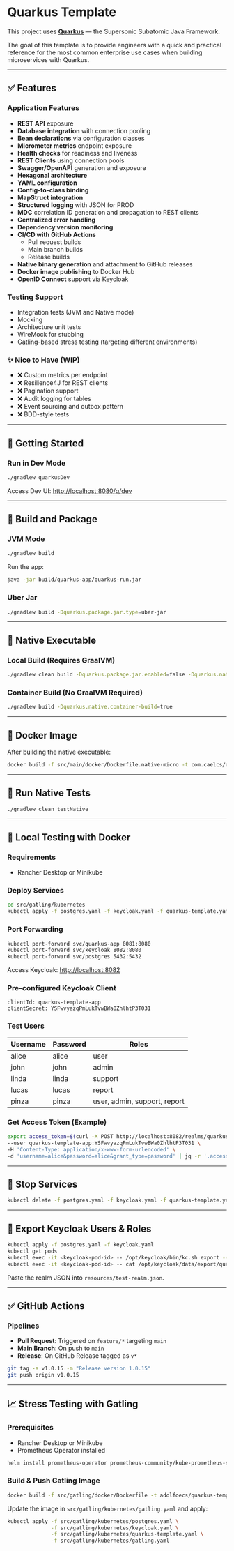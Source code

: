 # Quarkus Template

This project uses **[Quarkus](https://quarkus.io/)** — the Supersonic Subatomic Java Framework.

The goal of this template is to provide engineers with a quick and practical reference for the most common enterprise use cases when building microservices with Quarkus.

---

## ✅ Features

### Application Features

- **REST API** exposure
- **Database integration** with connection pooling
- **Bean declarations** via configuration classes
- **Micrometer metrics** endpoint exposure
- **Health checks** for readiness and liveness
- **REST Clients** using connection pools
- **Swagger/OpenAPI** generation and exposure
- **Hexagonal architecture**
- **YAML configuration**
- **Config-to-class binding**
- **MapStruct integration**
- **Structured logging** with JSON for PROD
- **MDC** correlation ID generation and propagation to REST clients
- **Centralized error handling**
- **Dependency version monitoring**
- **CI/CD with GitHub Actions**
    - Pull request builds
    - Main branch builds
    - Release builds
- **Native binary generation** and attachment to GitHub releases
- **Docker image publishing** to Docker Hub
- **OpenID Connect** support via Keycloak

### Testing Support

- Integration tests (JVM and Native mode)
- Mocking
- Architecture unit tests
- WireMock for stubbing
- Gatling-based stress testing (targeting different environments)

### ✨ Nice to Have (WIP)

- ❌ Custom metrics per endpoint
- ❌ Resilience4J for REST clients
- ❌ Pagination support
- ❌ Audit logging for tables
- ❌ Event sourcing and outbox pattern
- ❌ BDD-style tests

---

## 🚀 Getting Started

### Run in Dev Mode

```bash
./gradlew quarkusDev
```

Access Dev UI: [http://localhost:8080/q/dev](http://localhost:8080/q/dev)

---

## 🧱 Build and Package

### JVM Mode

```bash
./gradlew build
```

Run the app:

```bash
java -jar build/quarkus-app/quarkus-run.jar
```

### Uber Jar

```bash
./gradlew build -Dquarkus.package.jar.type=uber-jar
```

---

## 🧊 Native Executable

### Local Build (Requires GraalVM)

```bash
./gradlew clean build -Dquarkus.package.jar.enabled=false -Dquarkus.native.enabled=true
```

### Container Build (No GraalVM Required)

```bash
./gradlew build -Dquarkus.native.container-build=true
```

---

## 🐳 Docker Image

After building the native executable:

```bash
docker build -f src/main/docker/Dockerfile.native-micro -t com.caelcs/quarkus-template .
```

---

## 🧪 Run Native Tests

```bash
./gradlew clean testNative
```

---

## 🧰 Local Testing with Docker

### Requirements

- Rancher Desktop or Minikube

### Deploy Services

```bash
cd src/gatling/kubernetes
kubectl apply -f postgres.yaml -f keycloak.yaml -f quarkus-template.yaml
```

### Port Forwarding

```bash
kubectl port-forward svc/quarkus-app 8081:8080
kubectl port-forward svc/keycloak 8082:8080
kubectl port-forward svc/postgres 5432:5432
```

Access Keycloak: [http://localhost:8082](http://localhost:8082)

### Pre-configured Keycloak Client

```
clientId: quarkus-template-app
clientSecret: YSFwvyazqPmLukTvwBWa0ZhlhtP3T031
```

### Test Users

| Username | Password | Roles                  |
|----------|----------|------------------------|
| alice    | alice    | user                   |
| john     | john     | admin                  |
| linda    | linda    | support                |
| lucas    | lucas    | report                 |
| pinza    | pinza    | user, admin, support, report |

### Get Access Token (Example)

```bash
export access_token=$(curl -X POST http://localhost:8082/realms/quarkus-template/protocol/openid-connect/token \
--user quarkus-template-app:YSFwvyazqPmLukTvwBWa0ZhlhtP3T031 \
-H 'Content-Type: application/x-www-form-urlencoded' \
-d 'username=alice&password=alice&grant_type=password' | jq -r '.access_token')
```

---

## 🛑 Stop Services

```bash
kubectl delete -f postgres.yaml -f keycloak.yaml -f quarkus-template.yaml
```

---

## 🔄 Export Keycloak Users & Roles

```bash
kubectl apply -f postgres.yaml -f keycloak.yaml
kubectl get pods
kubectl exec -it <keycloak-pod-id> -- /opt/keycloak/bin/kc.sh export --dir /opt/keycloak/data/export --users realm_file
kubectl exec -it <keycloak-pod-id> -- cat /opt/keycloak/data/export/quarkus-template-realm.json
```

Paste the realm JSON into `resources/test-realm.json`.

---

## ✅ GitHub Actions

### Pipelines

- **Pull Request**: Triggered on `feature/*` targeting `main`
- **Main Branch**: On push to `main`
- **Release**: On GitHub Release tagged as `v*`

```bash
git tag -a v1.0.15 -m "Release version 1.0.15"
git push origin v1.0.15
```

---

## 📈 Stress Testing with Gatling

### Prerequisites

- Rancher Desktop or Minikube
- Prometheus Operator installed

```bash
helm install prometheus-operator prometheus-community/kube-prometheus-stack
```

### Build & Push Gatling Image

```bash
docker build -f src/gatling/docker/Dockerfile -t adolfoecs/quarkus-template-gatling:1.0.0 .
```

Update the image in `src/gatling/kubernetes/gatling.yaml` and apply:

```bash
kubectl apply -f src/gatling/kubernetes/postgres.yaml \
              -f src/gatling/kubernetes/keycloak.yaml \
              -f src/gatling/kubernetes/quarkus-template.yaml \
              -f src/gatling/kubernetes/gatling.yaml
```